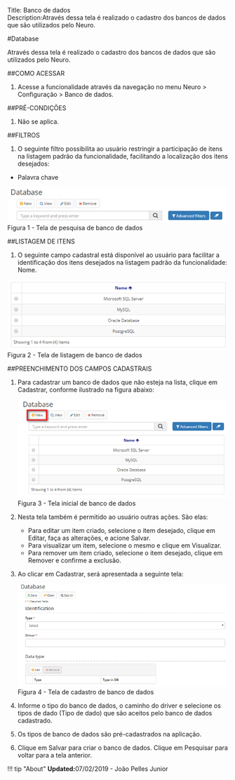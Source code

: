 Title: Banco de dados  
Description:Através dessa tela é realizado o cadastro dos bancos de dados que são utilizados pelo Neuro.  

#Database  

Através dessa tela é realizado o cadastro dos bancos de dados que são utilizados pelo Neuro.    

##COMO ACESSAR    

1. Acesse a funcionalidade através da navegação no menu Neuro > Configuração > Banco de dados.    

##PRÉ-CONDIÇÕES  

1. Não se aplica.  

##FILTROS    

1. O seguinte filtro possibilita ao usuário restringir a participação de itens na listagem padrão da funcionalidade, facilitando a localização dos itens desejados:    

- Palavra chave       
 
 ![Screenshot](images/Data-Search.png)    
Figura 1 - Tela de pesquisa de banco de dados      
 
##LISTAGEM DE ITENS    
 
1. O seguinte campo cadastral está disponível ao usuário para facilitar a identificação dos itens desejados na listagem padrão da funcionalidade: Nome.  

 ![Screenshot](images/Data-Items.png)   
Figura 2 - Tela de listagem de banco de dados    
 
##PREENCHIMENTO DOS CAMPOS CADASTRAIS    
1. Para cadastrar um banco de dados que não esteja na lista, clique em Cadastrar, conforme ilustrado na figura abaixo:    

     ![Screenshot](images/Data-Home.png)   
    Figura 3 - Tela inicial de banco de dados    

2. Nesta tela também é permitido ao usuário outras ações. São elas:   
      - Para editar um item criado, selecione o item desejado, clique em Editar, faça as alterações, e acione Salvar.    
      - Para visualizar um item, selecione o mesmo e clique em Visualizar.    
      - Para remover um item criado, selecione o item desejado, clique em Remover e confirme a exclusão.    
  
3. Ao clicar em Cadastrar, será apresentada a seguinte tela:    

    ![Screenshot](images/Data-register.png)   
    Figura 4 - Tela de cadastro de banco de dados    

4. Informe o tipo do banco de dados, o caminho do driver e selecione os tipos de dado (Tipo de dado) que são aceitos pelo banco de dados cadastrado.    
5. Os tipos de banco de dados são pré-cadastrados na aplicação. 

6. Clique em Salvar para criar o banco de dados. Clique em Pesquisar para voltar para a tela anterior.    

!!! tip "About"
    <b>Updated:</b>07/02/2019 - João Pelles Junior
